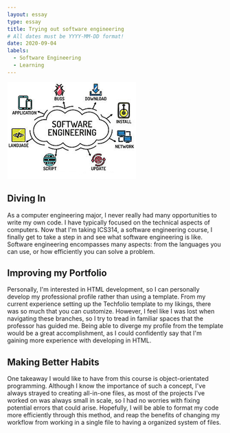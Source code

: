 ```yaml
---
layout: essay
type: essay
title: Trying out software engineering
# All dates must be YYYY-MM-DD format!
date: 2020-09-04
labels:
  - Software Engineering
  - Learning
---
```


<img class="banner" src="../images/software-engineering.jpg">

## Diving In
As a computer engineering major, I never really had many opportunities to write my own code. I have typically focused on the technical aspects of computers. Now that I'm taking ICS314, a software engineering course, I finally get to take a step in and see what software engineering is like. Software engineering encompasses many aspects: from the languages you can use, or how efficiently you can solve a problem.

## Improving my Portfolio 
Personally, I'm interested in HTML development, so I can personally develop my professional profile rather than using a template. From my current experience setting up the Techfolio template to my likings, there was so much that you can customize. However, I feel like I was lost when navigating these branches, so I try to tread in familiar spaces that the professor has guided me. Being able to diverge my profile from the template would be a great accomplishment, as I could confidently say that I'm gaining more experience with developing in HTML.

## Making Better Habits
One takeaway I would like to have from this course is object-orientated programming. Although I know the importance of such a concept, I've always strayed to creating all-in-one files, as most of the projects I've worked on was always small in scale, so I had no worries with fixing potential errors that could arise. Hopefully, I will be able to format my code more efficiently through this method, and reap the benefits of changing my workflow from working in a single file to having a organized system of files.
